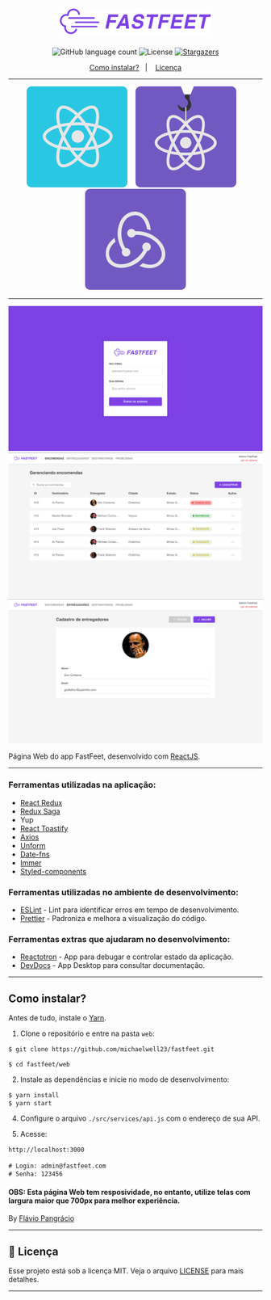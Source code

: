 <h1 align="center">
  <img alt="Fastfeet" title="Fastfeet" src="../.github/logo.png" width="300px" />
</h1>

<p align="center">
  <img alt="GitHub language count" src="https://img.shields.io/github/languages/count/michaelwell23/fastfeet?color=%2304D361">

  <img alt="License" src="https://img.shields.io/badge/license-MIT-%2304D361">

  <a href="https://github.com/michaelwell23/fastfeet/stargazers">
    <img alt="Stargazers" src="https://img.shields.io/github/stars/michaelwell23/fastfeet?style=social">
  </a>
</p>

<p align="center">
  <a href="#como-instalar">Como instalar?</a>&nbsp;&nbsp;&nbsp;|&nbsp;&nbsp;&nbsp;
  <a href="#memo-licença">Licença</a>
</p>

---

<p align="center">
  <img src=".github/reactjs.svg" alt="ReactJS" />&nbsp;&nbsp;&nbsp;&nbsp;<img src=".github/hooks.svg" alt="React Hooks"/>&nbsp;&nbsp;&nbsp;&nbsp;<img src=".github/flux.svg" alt="Arquitetura Flux"/>
</a>

---

<img alt="Login" src="./.github/login.png" />
<img alt="Deliveries" src="./.github/deliveries.png" />
<img alt="Deliveryman" src="./.github/deliveryman.png" />

Página Web do app FastFeet, desenvolvido com [ReactJS](https://github.com/facebook/react).

---
### Ferramentas utilizadas na aplicação:

- [React Redux](https://github.com/reduxjs/redux)
- [Redux Saga](https://github.com/redux-saga/redux-saga)
- Yup
- [React Toastify](https://github.com/fkhadra/react-toastify)
- [Axios](https://github.com/axios/axios)
- [Unform](https://github.com/rocketseat/unform)
- [Date-fns](https://date-fns.org/)
- [Immer](https://github.com/immerjs/immer)
- [Styled-components](https://github.com/styled-components/styled-components)

### Ferramentas utilizadas no ambiente de desenvolvimento:
- [ESLint](https://github.com/eslint/eslint) - Lint para identificar erros em tempo de desenvolvimento.
- [Prettier](https://github.com/prettier/prettier) - Padroniza e melhora a visualização do código.

### Ferramentas extras que ajudaram no desenvolvimento:
- [Reactotron](https://github.com/infinitered/reactotron) - App para debugar e controlar estado da aplicação.
- [DevDocs](https://devdocs.egoist.moe/) - App Desktop para consultar documentação.
---

## Como instalar?

Antes de tudo, instale o [Yarn](https://classic.yarnpkg.com/pt-BR/docs/install/).

1. Clone o repositório e entre na pasta ```web```:
```
$ git clone https://github.com/michaelwell23/fastfeet.git
```
```
$ cd fastfeet/web
```
2. Instale as dependências e inicie no modo de desenvolvimento:
```
$ yarn install
$ yarn start
```

4. Configure o arquivo `./src/services/api.js` com o endereço de sua API.

5. Acesse:
```
http://localhost:3000

# Login: admin@fastfeet.com
# Senha: 123456
```

#### OBS: Esta página Web tem **resposividade**, no entanto, utilize telas com largura maior que **700px** para melhor experiência.

By [Flávio Pangrácio](https://www.linkedin.com/in/flaviopangracio/)

---
## :memo: Licença

Esse projeto está sob a licença MIT. Veja o arquivo [LICENSE](https://github.com/michaelwell23/fastfeet/blob/master/LICENSE) para mais detalhes.

---
